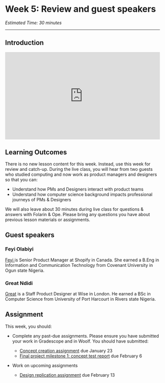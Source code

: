 
# Week 5: Review and guest speakers

*Estimated Time: 30 minutes*

---

## Introduction

<div style="position: relative; padding-bottom: 56.25%; height: 0;">
  <iframe width="560" height="315" src="https://www.youtube.com/embed/n7Jn3YC9ACk" title="YouTube video player" frameborder="0" allow="accelerometer; autoplay; clipboard-write; encrypted-media; gyroscope; picture-in-picture; web-share" allowfullscreen style="position: absolute; top: 0; left: 0; width: 100%; height: 100%;"></iframe>
</div>


## Learning Outcomes

There is no new lesson content for this week. Instead, use this week for review and catch-up. During the live class, you will hear from two guests who studied computing and now work as product managers and designers so that you can:
- Understand how PMs and Designers interact with product teams
- Understand how computer science background impacts professional journeys of PMs & Designers

We will also leave about 30 minutes during live class for questions & answers with Folarin & Ope. Please bring any questions you have about previous lesson materials or assignments. 

## Guest speakers
### Feyi Olabiyi
<a href="https://www.linkedin.com/in/feyi-olabiyi/" target="_blank">Feyi </a> is Senior Product Manager at Shopify in Canada. She earned a B.Eng in Information and Communication Technology from Covenant University in Ogun state Nigeria.

### Great Ndidi
<a href="https://www.linkedin.com/in/greatndidi/" target="_blank">Great</a> is a Staff Product Designer at Wise in London. He earned a BSc in Computer Science from University of Port Harcourt in Rivers state Nigeria.

## Assignment

This week, you should:
- Complete any past-due assignments. Please ensure you have submitted your work in Gradescope and in Woolf. You should have submitted:
  - [Concept creation assignment](/assignment-create-concepts.html) due January 23
  - [Final project milestone 1: concept test report](/concept-testing.html) due February 6
  
  
- Work on upcoming assignments
  - [Design replication assignment](/assignment-design-replication.html) due February 13


